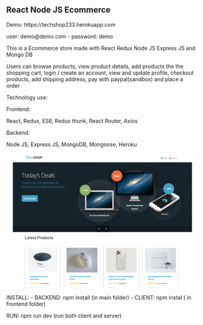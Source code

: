 <h2 >React Node JS Ecommerce </h2>
Demo: https://techshop233.herokuapp.com
<p> user: demo@demo.com - 
password: demo 
<p> This is a Ecommerce store made with React Redux Node JS Express JS and Mongo DB </p>
<p> Users can browse products, view product details, add products the the shopping cart,  login / create an account, view and update profile, checkout products, add shipping address, pay with paypal(sandbox) and place a order
</p>
<p>Technology use:</p>
<p>Frontend: </p>
<p> React, Redux, ES6, Redux thunk, React Router, Axios
<p>Backend: </p>
<p> Node JS, Express JS, MongoDB, Mongoose, Heroku </p>
  
  
<img src="https://raw.githubusercontent.com/juanluissv/MernStore/master/screen.png" />


<p>
INSTALL:
- BACKEND: npm install (in main folder)
- CLIENT: npm instal ( in frontend folder)

RUN:
npm run dev (run both client and server)
</p>
